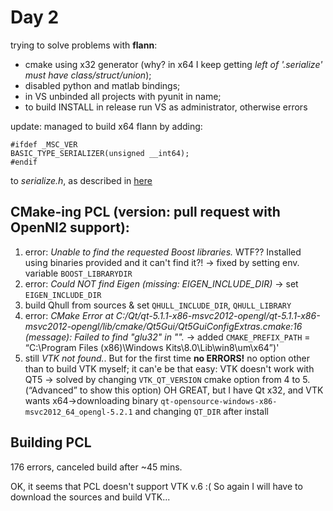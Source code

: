 # Day 2

trying to solve problems with __flann__:

* cmake using x32 generator (why? in x64 I keep getting *left of '.serialize' must have class/struct/union*);
* disabled python and matlab bindings;
* in VS unbinded all projects with pyunit in name;
* to build INSTALL in release run VS as administrator, otherwise errors

update: managed to build x64 flann by adding:

    #ifdef _MSC_VER
    BASIC_TYPE_SERIALIZER(unsigned __int64);
    #endif


to *serialize.h*, as described in [here](https://github.com/mariusmuja/flann/issues/82)

## CMake-ing PCL (version: pull request with OpenNI2 support):

1. error: *Unable to find the requested Boost libraries.*
    WTF?? Installed using binaries provided and it can't find it?!
    -> fixed by setting env. variable `BOOST_LIBRARYDIR`
2. error: *Could NOT find Eigen (missing: EIGEN_INCLUDE_DIR)*
    -> set `EIGEN_INCLUDE_DIR`
3. build Qhull from sources & set `QHULL_INCLUDE_DIR`, `QHULL_LIBRARY`
4. error: *CMake Error at C:/Qt/qt-5.1.1-x86-msvc2012-opengl/qt-5.1.1-x86-msvc2012-opengl/lib/cmake/Qt5Gui/Qt5GuiConfigExtras.cmake:16 (message): Failed to find "glu32" in "".*
    -> added `CMAKE_PREFIX_PATH` = “C:\Program Files (x86)\Windows Kits\8.0\Lib\win8\um\x64”)'
5. still *VTK not found.*. But for the first time __no ERRORS!__
    no option other than to build VTK myself; it can'e be that easy: VTK doesn't work with QT5
    -> solved by changing `VTK_QT_VERSION` cmake option from 4 to 5. (“Advanced” to show this option)
    OH GREAT, but I have Qt x32, and VTK wants x64->downloading binary `qt-opensource-windows-x86-msvc2012_64_opengl-5.2.1`
    and changing `QT_DIR` after install


## Building PCL
176 errors, canceled build after ~45 mins.

OK, it seems that PCL doesn't support VTK v.6 :(
So again I will have to download the sources and build VTK...


